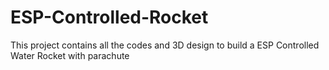# ESP-Controlled-Rocket
This project contains all the codes and 3D design to build a ESP Controlled Water Rocket with parachute

